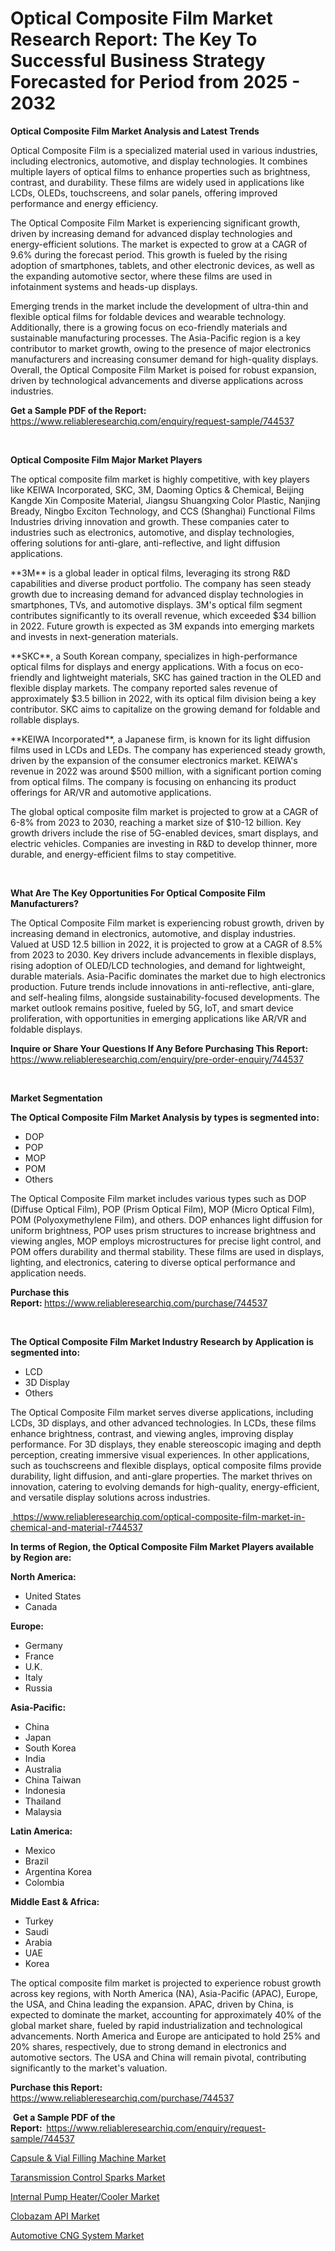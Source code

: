 <p><h1>Optical Composite Film Market Research Report: The Key To Successful Business Strategy Forecasted for Period from 2025 - 2032</h1></p><p><strong>Optical Composite Film Market Analysis and Latest Trends</strong></p>
<p><p>Optical Composite Film is a specialized material used in various industries, including electronics, automotive, and display technologies. It combines multiple layers of optical films to enhance properties such as brightness, contrast, and durability. These films are widely used in applications like LCDs, OLEDs, touchscreens, and solar panels, offering improved performance and energy efficiency.</p><p>The Optical Composite Film Market is experiencing significant growth, driven by increasing demand for advanced display technologies and energy-efficient solutions. The market is expected to grow at a CAGR of 9.6% during the forecast period. This growth is fueled by the rising adoption of smartphones, tablets, and other electronic devices, as well as the expanding automotive sector, where these films are used in infotainment systems and heads-up displays.</p><p>Emerging trends in the market include the development of ultra-thin and flexible optical films for foldable devices and wearable technology. Additionally, there is a growing focus on eco-friendly materials and sustainable manufacturing processes. The Asia-Pacific region is a key contributor to market growth, owing to the presence of major electronics manufacturers and increasing consumer demand for high-quality displays. Overall, the Optical Composite Film Market is poised for robust expansion, driven by technological advancements and diverse applications across industries.</p></p>
<p><strong>Get a Sample PDF of the Report:&nbsp;</strong> <a href="https://www.reliableresearchiq.com/enquiry/request-sample/744537?utm_campaign=1876&utm_medium=2&utm_source=Github&utm_content=ia&utm_term=20012025&utm_id=optical-composite-film">https://www.reliableresearchiq.com/enquiry/request-sample/744537</a></p>
<p>&nbsp;</p>
<p><strong>Optical Composite Film Major Market Players</strong></p>
<p><p>The optical composite film market is highly competitive, with key players like KEIWA Incorporated, SKC, 3M, Daoming Optics & Chemical, Beijing Kangde Xin Composite Material, Jiangsu Shuangxing Color Plastic, Nanjing Bready, Ningbo Exciton Technology, and CCS (Shanghai) Functional Films Industries driving innovation and growth. These companies cater to industries such as electronics, automotive, and display technologies, offering solutions for anti-glare, anti-reflective, and light diffusion applications.</p><p>**3M** is a global leader in optical films, leveraging its strong R&D capabilities and diverse product portfolio. The company has seen steady growth due to increasing demand for advanced display technologies in smartphones, TVs, and automotive displays. 3M's optical film segment contributes significantly to its overall revenue, which exceeded $34 billion in 2022. Future growth is expected as 3M expands into emerging markets and invests in next-generation materials.</p><p>**SKC**, a South Korean company, specializes in high-performance optical films for displays and energy applications. With a focus on eco-friendly and lightweight materials, SKC has gained traction in the OLED and flexible display markets. The company reported sales revenue of approximately $3.5 billion in 2022, with its optical film division being a key contributor. SKC aims to capitalize on the growing demand for foldable and rollable displays.</p><p>**KEIWA Incorporated**, a Japanese firm, is known for its light diffusion films used in LCDs and LEDs. The company has experienced steady growth, driven by the expansion of the consumer electronics market. KEIWA's revenue in 2022 was around $500 million, with a significant portion coming from optical films. The company is focusing on enhancing its product offerings for AR/VR and automotive applications.</p><p>The global optical composite film market is projected to grow at a CAGR of 6-8% from 2023 to 2030, reaching a market size of $10-12 billion. Key growth drivers include the rise of 5G-enabled devices, smart displays, and electric vehicles. Companies are investing in R&D to develop thinner, more durable, and energy-efficient films to stay competitive.</p></p>
<p>&nbsp;</p>
<p><strong>What Are The Key Opportunities For Optical Composite Film Manufacturers?</strong></p>
<p><p>The Optical Composite Film market is experiencing robust growth, driven by increasing demand in electronics, automotive, and display industries. Valued at USD 12.5 billion in 2022, it is projected to grow at a CAGR of 8.5% from 2023 to 2030. Key drivers include advancements in flexible displays, rising adoption of OLED/LCD technologies, and demand for lightweight, durable materials. Asia-Pacific dominates the market due to high electronics production. Future trends include innovations in anti-reflective, anti-glare, and self-healing films, alongside sustainability-focused developments. The market outlook remains positive, fueled by 5G, IoT, and smart device proliferation, with opportunities in emerging applications like AR/VR and foldable displays.</p></p>
<p><strong>Inquire or Share Your Questions If Any Before Purchasing This Report:</strong> <a href="https://www.reliableresearchiq.com/enquiry/pre-order-enquiry/744537?utm_campaign=1876&utm_medium=2&utm_source=Github&utm_content=ia&utm_term=20012025&utm_id=optical-composite-film">https://www.reliableresearchiq.com/enquiry/pre-order-enquiry/744537</a></p>
<p>&nbsp;</p>
<p><strong>Market Segmentation</strong></p>
<p><strong>The Optical Composite Film Market Analysis by types is segmented into:</strong></p>
<p><ul><li>DOP</li><li>POP</li><li>MOP</li><li>POM</li><li>Others</li></ul></p>
<p><p>The Optical Composite Film market includes various types such as DOP (Diffuse Optical Film), POP (Prism Optical Film), MOP (Micro Optical Film), POM (Polyoxymethylene Film), and others. DOP enhances light diffusion for uniform brightness, POP uses prism structures to increase brightness and viewing angles, MOP employs microstructures for precise light control, and POM offers durability and thermal stability. These films are used in displays, lighting, and electronics, catering to diverse optical performance and application needs.</p></p>
<p><strong>Purchase this Report:&nbsp;</strong><a href="https://www.reliableresearchiq.com/purchase/744537?utm_campaign=1876&utm_medium=2&utm_source=Github&utm_content=ia&utm_term=20012025&utm_id=optical-composite-film">https://www.reliableresearchiq.com/purchase/744537</a></p>
<p>&nbsp;</p>
<p><strong>The Optical Composite Film Market Industry Research by Application is segmented into:</strong></p>
<p><ul><li>LCD</li><li>3D Display</li><li>Others</li></ul></p>
<p><p>The Optical Composite Film market serves diverse applications, including LCDs, 3D displays, and other advanced technologies. In LCDs, these films enhance brightness, contrast, and viewing angles, improving display performance. For 3D displays, they enable stereoscopic imaging and depth perception, creating immersive visual experiences. In other applications, such as touchscreens and flexible displays, optical composite films provide durability, light diffusion, and anti-glare properties. The market thrives on innovation, catering to evolving demands for high-quality, energy-efficient, and versatile display solutions across industries.</p></p>
<p><a href="https://www.reliableresearchiq.com/optical-composite-film-market-in-chemical-and-material-r744537?utm_campaign=1876&utm_medium=2&utm_source=Github&utm_content=ia&utm_term=20012025&utm_id=optical-composite-film">&nbsp;https://www.reliableresearchiq.com/optical-composite-film-market-in-chemical-and-material-r744537</a></p>
<p><strong>In terms of Region, the Optical Composite Film Market Players available by Region are:</strong></p>
<p>
    <p> <strong> North America: </strong>
        <ul>
            <li>United States</li>
            <li>Canada</li>
        </ul>
        </p> 
    <p> <strong> Europe: </strong>
        <ul>
            <li>Germany</li>
            <li>France</li>
            <li>U.K.</li>
            <li>Italy</li>
            <li>Russia</li>
        </ul>
        </p> 
    <p> <strong> Asia-Pacific: </strong>
        <ul>
            <li>China</li>
            <li>Japan</li>
            <li>South Korea</li>
            <li>India</li>
            <li>Australia</li>
            <li>China Taiwan</li>
            <li>Indonesia</li>
            <li>Thailand</li>
            <li>Malaysia</li>
        </ul>
        </p> 
    <p> <strong> Latin America: </strong>
        <ul>
            <li>Mexico</li>
            <li>Brazil</li>
            <li>Argentina Korea</li>
            <li>Colombia</li>
        </ul>
        </p> 
    <p> <strong> Middle East & Africa: </strong>
        <ul>
            <li>Turkey</li>
            <li>Saudi</li>
            <li>Arabia</li>
            <li>UAE</li>
            <li>Korea</li>
        </ul>
    </p>
    </p>
<p><p>The optical composite film market is projected to experience robust growth across key regions, with North America (NA), Asia-Pacific (APAC), Europe, the USA, and China leading the expansion. APAC, driven by China, is expected to dominate the market, accounting for approximately 40% of the global market share, fueled by rapid industrialization and technological advancements. North America and Europe are anticipated to hold 25% and 20% shares, respectively, due to strong demand in electronics and automotive sectors. The USA and China will remain pivotal, contributing significantly to the market's valuation.</p></p>
<p><strong>Purchase this Report: </strong><a href="https://www.reliableresearchiq.com/purchase/744537?utm_campaign=1876&utm_medium=2&utm_source=Github&utm_content=ia&utm_term=20012025&utm_id=optical-composite-film">https://www.reliableresearchiq.com/purchase/744537</a></p>
<p>&nbsp;<strong>Get a Sample PDF of the Report:&nbsp;&nbsp;</strong><a href="https://www.reliableresearchiq.com/enquiry/request-sample/744537?utm_campaign=1876&utm_medium=2&utm_source=Github&utm_content=ia&utm_term=20012025&utm_id=optical-composite-film">https://www.reliableresearchiq.com/enquiry/request-sample/744537</a></p>
<p><strong></strong></p>
<p><p><a href="https://www.linkedin.com/pulse/capsule-vial-filling-machine-market-trend-analysis-forecasts-lfcnf?utm_campaign=1876&utm_medium=2&utm_source=Github&utm_content=ia&utm_term=20012025&utm_id=optical-composite-film">Capsule & Vial Filling Machine Market</a></p><p><a href="https://www.linkedin.com/pulse/taransmission-control-sparks-market-size-report-2025-2032-o5stf?utm_campaign=1876&utm_medium=2&utm_source=Github&utm_content=ia&utm_term=20012025&utm_id=optical-composite-film">Taransmission Control Sparks Market</a></p><p><a href="https://www.linkedin.com/pulse/internal-pump-heatercooler-market-size-growing-cagr-115-dviff?utm_campaign=1876&utm_medium=2&utm_source=Github&utm_content=ia&utm_term=20012025&utm_id=optical-composite-film">Internal Pump Heater/Cooler Market</a></p><p><a href="https://github.com/mezokathleen834/Market-Research-Report-List-1/blob/main/clobazam-api-market.md?utm_campaign=1876&utm_medium=2&utm_source=Github&utm_content=ia&utm_term=20012025&utm_id=optical-composite-film">Clobazam API Market</a></p><p><a href="https://www.linkedin.com/pulse/market-trends-automotive-cng-system-industry-size-share-3qcbf?utm_campaign=1876&utm_medium=2&utm_source=Github&utm_content=ia&utm_term=20012025&utm_id=optical-composite-film">Automotive CNG System Market</a></p></p>